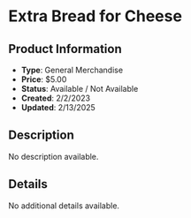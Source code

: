 # Extra Bread for Cheese

## Product Information
- **Type**: General Merchandise
- **Price**: $5.00
- **Status**: Available / Not Available
- **Created**: 2/2/2023
- **Updated**: 2/13/2025

## Description
No description available.



## Details
No additional details available.
